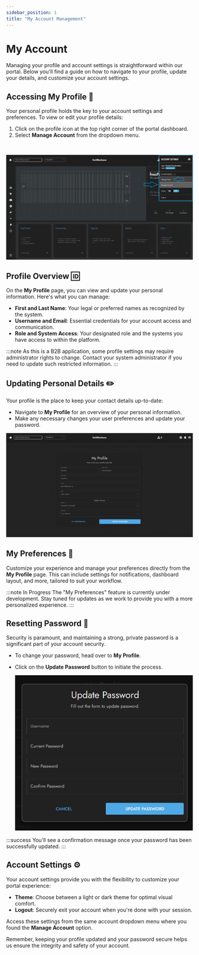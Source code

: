 ```yaml
---
sidebar_position: 1
title: "My Account Management"
---
```


# My Account

Managing your profile and account settings is straightforward within our portal. Below you'll find a guide on how to navigate to your profile, update your details, and customize your account settings.

## Accessing My Profile :bust_in_silhouette:

Your personal profile holds the key to your account settings and preferences. To view or edit your profile details:

1. Click on the profile icon at the top right corner of the portal dashboard.
2. Select **Manage Account** from the dropdown menu.

<br/>

![Access My Profile](assets/main-page-account-open-manage-usres-and-my-account.png)

## Profile Overview :id:

On the **My Profile** page, you can view and update your personal information. Here's what you can manage:

- **First and Last Name**: Your legal or preferred names as recognized by the system.
- **Username and Email**: Essential credentials for your account access and communication.
- **Role and System Access**: Your designated role and the systems you have access to within the platform.

:::note
As this is a B2B application, some profile settings may require administrator rights to change. Contact your system administrator if you need to update such restricted information.
:::

## Updating Personal Details :pencil2:

Your profile is the place to keep your contact details up-to-date:

- Navigate to **My Profile** for an overview of your personal information.
- Make any necessary changes your user preferences and update your password.

![Profile Overview](assets/users-profile-landing-page.png)

## My Preferences :wrench:

Customize your experience and manage your preferences directly from the **My Profile** page. This can include settings for notifications, dashboard layout, and more, tailored to suit your workflow.

:::note In Progress
The "My Preferences" feature is currently under development. Stay tuned for updates as we work to provide you with a more personalized experience.
:::

## Resetting Password :key:

Security is paramount, and maintaining a strong, private password is a significant part of your account security.

- To change your password, head over to **My Profile**.
- Click on the **Update Password** button to initiate the process.

  ![Reset Password](assets/users-profile-landing-page-password.png)

:::success
You'll see a confirmation message once your password has been successfully updated.
:::

## Account Settings :gear:

Your account settings provide you with the flexibility to customize your portal experience:

- **Theme**: Choose between a light or dark theme for optimal visual comfort.
- **Logout**: Securely exit your account when you're done with your session.

Access these settings from the same account dropdown menu where you found the **Manage Account** option.

Remember, keeping your profile updated and your password secure helps us ensure the integrity and safety of your account.
